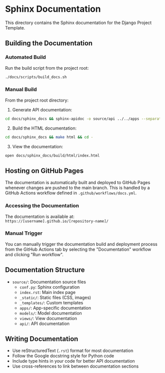 # Sphinx Documentation

This directory contains the Sphinx documentation for the Django Project Template.

## Building the Documentation

### Automated Build

Run the build script from the project root:

```bash
./docs/scripts/build_docs.sh
```

### Manual Build

From the project root directory:

1. Generate API documentation:

```bash
cd docs/sphinx_docs && sphinx-apidoc -o source/api ../../apps --separate --force && cd -
```

2. Build the HTML documentation:

```bash
cd docs/sphinx_docs && make html && cd -
```

3. View the documentation:

```bash
open docs/sphinx_docs/build/html/index.html
```

## Hosting on GitHub Pages

The documentation is automatically built and deployed to GitHub Pages whenever changes are pushed to the main branch. This is handled by a GitHub Actions workflow defined in `.github/workflows/docs.yml`.

### Accessing the Documentation

The documentation is available at: `https://[username].github.io/[repository-name]/`

### Manual Trigger

You can manually trigger the documentation build and deployment process from the GitHub Actions tab by selecting the "Documentation" workflow and clicking "Run workflow".

## Documentation Structure

- `source/`: Documentation source files
  - `conf.py`: Sphinx configuration
  - `index.rst`: Main index page
  - `_static/`: Static files (CSS, images)
  - `_templates/`: Custom templates
  - `apps/`: App-specific documentation
  - `models/`: Model documentation
  - `views/`: View documentation
  - `api/`: API documentation

## Writing Documentation

- Use reStructuredText (`.rst`) format for most documentation
- Follow the Google docstring style for Python code
- Include type hints in your code for better API documentation
- Use cross-references to link between documentation sections
